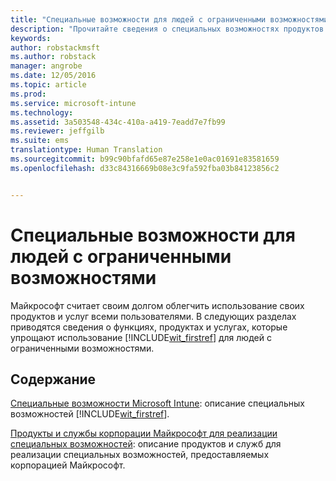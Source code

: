 ```yaml
---
title: "Специальные возможности для людей с ограниченными возможностями | Microsoft Intune"
description: "Прочитайте сведения о специальных возможностях продуктов Майкрософт."
keywords: 
author: robstackmsft
ms.author: robstack
manager: angrobe
ms.date: 12/05/2016
ms.topic: article
ms.prod: 
ms.service: microsoft-intune
ms.technology: 
ms.assetid: 3a503548-434c-410a-a419-7eadd7e7fb99
ms.reviewer: jeffgilb
ms.suite: ems
translationtype: Human Translation
ms.sourcegitcommit: b99c90bfafd65e87e258e1e0ac01691e83581659
ms.openlocfilehash: d33c84316669b08e3c9fa592fba03b84123856c2


---
```


# <a name="accessibility-for-people-with-disabilities"></a>Специальные возможности для людей с ограниченными возможностями
Майкрософт считает своим долгом облегчить использование своих продуктов и услуг всеми пользователями. В следующих разделах приводятся сведения о функциях, продуктах и услугах, которые упрощают использование [!INCLUDE[wit_firstref](./includes/wit_firstref_md.md)] для людей с ограниченными возможностями.

## <a name="in-this-section"></a>Содержание
[Специальные возможности Microsoft Intune](accessibility-features-of-microsoft-intune.md): описание специальных возможностей [!INCLUDE[wit_firstref](./includes/wit_firstref_md.md)].

[Продукты и службы корпорации Майкрософт для реализации специальных возможностей](accessibility-products-and-services-from-microsoft.md): описание продуктов и служб для реализации специальных возможностей, предоставляемых корпорацией Майкрософт.



<!--HONumber=Dec16_HO1-->



